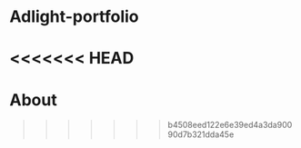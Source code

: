 # Adlight-portfolio
<<<<<<< HEAD
=======

# About

>>>>>>> b4508eed122e6e39ed4a3da90090d7b321dda45e
